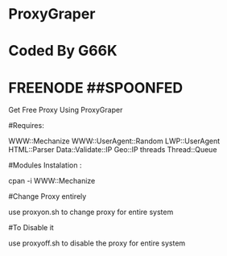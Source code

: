 # ProxyGraper
# Coded By G66K
# FREENODE ##SPOONFED

Get Free Proxy Using ProxyGraper

#Requires:

WWW::Mechanize
WWW::UserAgent::Random
LWP::UserAgent
HTML::Parser
Data::Validate::IP
Geo::IP
threads
Thread::Queue

#Modules Instalation :

cpan -i WWW::Mechanize

#Change Proxy entirely

use proxyon.sh to change proxy for entire system

#To Disable it 

use proxyoff.sh to disable the proxy for entire system
